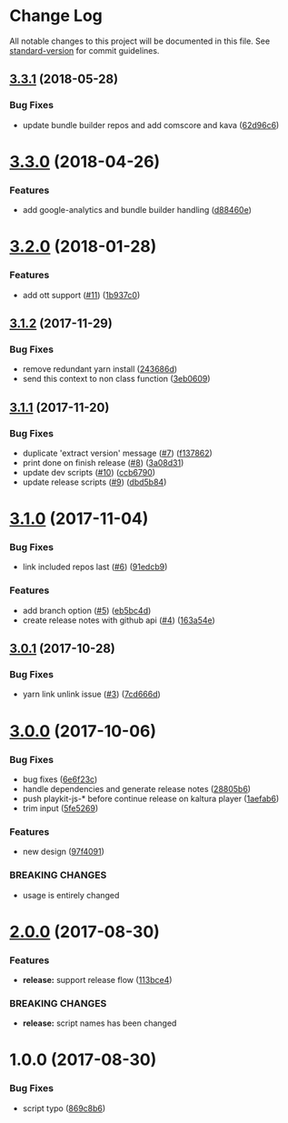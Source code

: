 # Change Log

All notable changes to this project will be documented in this file. See [standard-version](https://github.com/conventional-changelog/standard-version) for commit guidelines.

<a name="3.3.1"></a>
## [3.3.1](https://github.com/kaltura/playkit-js-env-manger/compare/v3.3.0...v3.3.1) (2018-05-28)


### Bug Fixes

* update bundle builder repos and add comscore and kava ([62d96c6](https://github.com/kaltura/playkit-js-env-manger/commit/62d96c6))



<a name="3.3.0"></a>
# [3.3.0](https://github.com/kaltura/playkit-js-env-manger/compare/v3.2.0...v3.3.0) (2018-04-26)


### Features

* add google-analytics and bundle builder handling ([d88460e](https://github.com/kaltura/playkit-js-env-manger/commit/d88460e))



<a name="3.2.0"></a>
# [3.2.0](https://github.com/kaltura/playkit-js-env-manger/compare/v3.1.2...v3.2.0) (2018-01-28)


### Features

* add ott support ([#11](https://github.com/kaltura/playkit-js-env-manger/issues/11)) ([1b937c0](https://github.com/kaltura/playkit-js-env-manger/commit/1b937c0))



<a name="3.1.2"></a>
## [3.1.2](https://github.com/kaltura/playkit-js-env-manger/compare/v3.1.1...v3.1.2) (2017-11-29)


### Bug Fixes

* remove redundant yarn install ([243686d](https://github.com/kaltura/playkit-js-env-manger/commit/243686d))
* send this context to non class function ([3eb0609](https://github.com/kaltura/playkit-js-env-manger/commit/3eb0609))



<a name="3.1.1"></a>
## [3.1.1](https://github.com/kaltura/playkit-js-env-manger/compare/v3.1.0...v3.1.1) (2017-11-20)


### Bug Fixes

* duplicate 'extract version' message ([#7](https://github.com/kaltura/playkit-js-env-manger/issues/7)) ([f137862](https://github.com/kaltura/playkit-js-env-manger/commit/f137862))
* print done on finish release ([#8](https://github.com/kaltura/playkit-js-env-manger/issues/8)) ([3a08d31](https://github.com/kaltura/playkit-js-env-manger/commit/3a08d31))
* update dev scripts ([#10](https://github.com/kaltura/playkit-js-env-manger/issues/10)) ([ccb6790](https://github.com/kaltura/playkit-js-env-manger/commit/ccb6790))
* update release scripts ([#9](https://github.com/kaltura/playkit-js-env-manger/issues/9)) ([dbd5b84](https://github.com/kaltura/playkit-js-env-manger/commit/dbd5b84))



<a name="3.1.0"></a>
# [3.1.0](https://github.com/kaltura/playkit-js-env-manger/compare/v3.0.1...v3.1.0) (2017-11-04)


### Bug Fixes

* link included repos last ([#6](https://github.com/kaltura/playkit-js-env-manger/issues/6)) ([91edcb9](https://github.com/kaltura/playkit-js-env-manger/commit/91edcb9))


### Features

* add branch option ([#5](https://github.com/kaltura/playkit-js-env-manger/issues/5)) ([eb5bc4d](https://github.com/kaltura/playkit-js-env-manger/commit/eb5bc4d))
* create release notes with github api ([#4](https://github.com/kaltura/playkit-js-env-manger/issues/4)) ([163a54e](https://github.com/kaltura/playkit-js-env-manger/commit/163a54e))



<a name="3.0.1"></a>
## [3.0.1](https://github.com/kaltura/playkit-js-env-manger/compare/v3.0.0...v3.0.1) (2017-10-28)


### Bug Fixes

* yarn link unlink issue ([#3](https://github.com/kaltura/playkit-js-env-manger/issues/3)) ([7cd666d](https://github.com/kaltura/playkit-js-env-manger/commit/7cd666d))



<a name="3.0.0"></a>
# [3.0.0](https://github.com/kaltura/playkit-js-env-manger/compare/v2.0.0...v3.0.0) (2017-10-06)


### Bug Fixes

* bug fixes ([6e6f23c](https://github.com/kaltura/playkit-js-env-manger/commit/6e6f23c))
* handle dependencies and generate release notes ([28805b6](https://github.com/kaltura/playkit-js-env-manger/commit/28805b6))
* push playkit-js-* before continue release on kaltura player ([1aefab6](https://github.com/kaltura/playkit-js-env-manger/commit/1aefab6))
* trim input ([5fe5269](https://github.com/kaltura/playkit-js-env-manger/commit/5fe5269))


### Features

* new design ([97f4091](https://github.com/kaltura/playkit-js-env-manger/commit/97f4091))


### BREAKING CHANGES

* usage is entirely changed



<a name="2.0.0"></a>
# [2.0.0](https://github.com/kaltura/playkit-js-env-manger/compare/v1.0.0...v2.0.0) (2017-08-30)


### Features

* **release:** support release flow ([113bce4](https://github.com/kaltura/playkit-js-env-manger/commit/113bce4))


### BREAKING CHANGES

* **release:** script names has been changed



<a name="1.0.0"></a>
# 1.0.0 (2017-08-30)


### Bug Fixes

* script typo ([869c8b6](https://github.com/kaltura/playkit-js-env-manger/commit/869c8b6))
